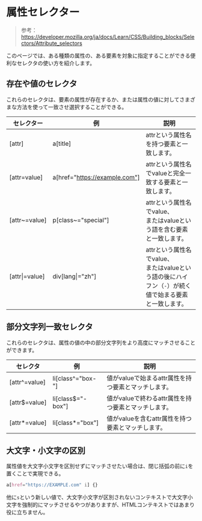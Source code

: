 # 属性セレクター

> 参考：https://developer.mozilla.org/ja/docs/Learn/CSS/Building_blocks/Selectors/Attribute_selectors

このページでは、ある種類の属性の、ある要素を対象に指定することができる便利なセレクタの使い方を紹介します。

## 存在や値のセレクタ

これらのセレクタは、要素の属性が存在するか、または属性の値に対してさまざまな方法を使って一致させ選択することができる。

| セレクター     | 例                            | 説明                                                         |
| -------------- | ----------------------------- | ------------------------------------------------------------ |
| [attr]         | a[title]                      | attrという属性名を持つ要素と一致します。                     |
| [attr=value]   | a[href="https://example.com"] | attrという属性名でvalueと完全一致する要素と一致します。      |
| [attr~=value]  | p[class~="special"]           | attrという属性名でvalue、<br />またはvalueという語を含む要素と一致します。 |
| [attr\|=value] | div[lang\|="zh"]              | attrという属性名でvalue、<br />またはvalueという語の後にハイフン（`-`）が続く値で始まる要素と一致します。 |

## 部分文字列一致セレクタ

これらのセレクタは、属性の値の中の部分文字列をより高度にマッチさせることができます。

| セレクタ      | 例                | 説明                                                |
| ------------- | ----------------- | --------------------------------------------------- |
| [attr^=value] | li[class^="box-"] | 値がvalueで始まるattr属性を持つ要素とマッチします。 |
| [attr$=value] | li[class$="-box"] | 値がvalueで終わるattr属性を持つ要素とマッチします。 |
| [attr*=value] | li[class*="box"]  | 値がvalueを含むattr属性を持つ要素とマッチします。   |

## 大文字・小文字の区別

属性値を大文字小文字を区別せずにマッチさせたい場合は、閉じ括弧の前に`i`を置くことで実現できる。

```css
a[href="https://EXAMPLE.com" i] {}
```

他に`s`という新しい値で、大文字小文字が区別されないコンテキストで大文字小文字を強制的にマッチさせるやつがありますが、HTMLコンテキストではあまり役に立ちません。
